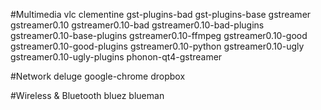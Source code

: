 #Multimedia
vlc clementine gst-plugins-bad gst-plugins-base gstreamer gstreamer0.10 gstreamer0.10-bad gstreamer0.10-bad-plugins gstreamer0.10-base-plugins gstreamer0.10-ffmpeg gstreamer0.10-good gstreamer0.10-good-plugins gstreamer0.10-python gstreamer0.10-ugly gstreamer0.10-ugly-plugins phonon-qt4-gstreamer

#Network
deluge google-chrome dropbox

#Wireless & Bluetooth
bluez blueman
